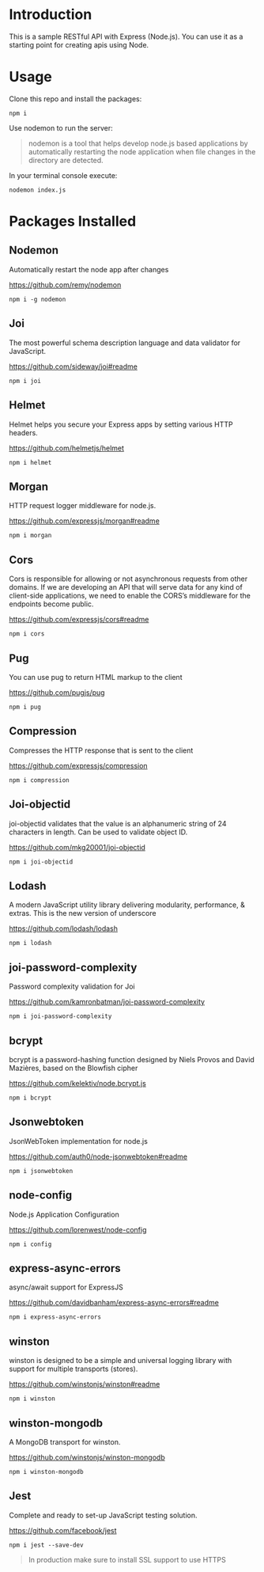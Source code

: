 # Introduction

This is a sample RESTful API with Express (Node.js). You can use it as a starting point for creating apis using Node.


# Usage

Clone this repo and install the packages: 

```
npm i
```
Use nodemon to run the server:
> nodemon is a tool that helps develop node.js based applications by automatically restarting the node application when file changes in the directory are detected.

In your terminal console execute:

```
nodemon index.js
```
# Packages Installed

## Nodemon

Automatically restart the node app after changes

https://github.com/remy/nodemon

```
npm i -g nodemon 
```
## Joi

The most powerful schema description language and data validator for JavaScript.

https://github.com/sideway/joi#readme

```
npm i joi
```
## Helmet

Helmet helps you secure your Express apps by setting various HTTP headers.

https://github.com/helmetjs/helmet

```
npm i helmet
```

## Morgan

HTTP request logger middleware for node.js.

https://github.com/expressjs/morgan#readme

```
npm i morgan
```

## Cors

Cors is responsible for allowing or not asynchronous requests from other domains. If we are developing an API that will serve data for any kind of client-side applications, we need to enable the CORS’s middleware for the endpoints become public.

https://github.com/expressjs/cors#readme

```
npm i cors
```

## Pug

You can use pug to return HTML markup to the client

https://github.com/pugjs/pug

```
npm i pug
```

## Compression

Compresses the HTTP response that is sent to the client

https://github.com/expressjs/compression

```
npm i compression
```


## Joi-objectid

joi-objectid validates that the value is an alphanumeric string of 24 characters in length. Can be used to validate object ID.

https://github.com/mkg20001/joi-objectid

```
npm i joi-objectid
```

## Lodash

A modern JavaScript utility library delivering modularity, performance, & extras. This is the new version of underscore

https://github.com/lodash/lodash

```
npm i lodash
```

## joi-password-complexity

Password complexity validation for Joi

https://github.com/kamronbatman/joi-password-complexity

```
npm i joi-password-complexity
```
## bcrypt

bcrypt is a password-hashing function designed by Niels Provos and David Mazières, based on the Blowfish cipher 

https://github.com/kelektiv/node.bcrypt.js

```
npm i bcrypt
```

## Jsonwebtoken

JsonWebToken implementation for node.js

https://github.com/auth0/node-jsonwebtoken#readme

```
npm i jsonwebtoken
```

## node-config

Node.js Application Configuration

https://github.com/lorenwest/node-config

```
npm i config
```

## express-async-errors

async/await support for ExpressJS

https://github.com/davidbanham/express-async-errors#readme

```
npm i express-async-errors
```

## winston

winston is designed to be a simple and universal logging library with support for multiple transports (stores).

https://github.com/winstonjs/winston#readme

```
npm i winston
```

## winston-mongodb

A MongoDB transport for winston.

https://github.com/winstonjs/winston-mongodb

```
npm i winston-mongodb
```

## Jest

Complete and ready to set-up JavaScript testing solution.

https://github.com/facebook/jest

```
npm i jest --save-dev
```
> In production make sure to install SSL support to use HTTPS


